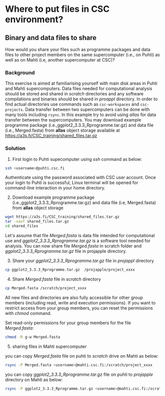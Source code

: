 # Where to put files in CSC environment?

## Binary and data files to share

How would you share your files such as programme packages and data files to other project members on the same supercomputer (i.e., on Puhti) as well as on Mahti (i.e, another supercomputer at CSC)?

###  Background

This exercise is aimed at familiarising yourself with main disk areas in Puhti and Mahti supercomputers. Data files needed for computational analysis should be stored and shared in *scratch* directories and any software compilations and binaries should be shared in *proappl* directory. In order to find actual directories use commands such as `csc-workspaces` and `csc-projects`. Data transfer between two supercomputers can be done with many tools including `rsync`. In this example try to avoid using *allas* for data transfer between the supercomputers. You may download example programme package (i.e.,ggplot2_3.3.3_Rprogramme.tar.gz) and data file (i.e., Merged.fasta) from **allas** object storage available at https://a3s.fi/CSC_training/shared_files.tar.gz

### Solution

1. First login to Puhti supecomputer using *ssh* command as below:

```bash
ssh <username>@puhti.csc.fi
```
Authenticate using the password associated with CSC user account. Once your login to Puhti is successful, Linux terminal will be opened for command-line interaction in your home directory. 

2. Download example programme package (i.e.,ggplot2_3.3.3_Rprogramme.tar.gz) and data file (i.e, Merged.fasta) from **allas** object storage

```bash
wget https://a3s.fi/CSC_training/shared_files.tar.gz
tar -xavf shared_files.tar.gz
cd shared_files
```

Let's assume that file *Merged.fasta* is data file intended for computational use and *ggplot2_3.3.3_Rprogramme.tar.gz* is a software tool needed for analysis.  You can now share file *Merged.fasta* in scratch folder and *ggplot2_3.3.3_Rprogramme.tar.gz* file in projapple directory.


3. Share your *ggplot2_3.3.3_Rprogramme.tar.gz* file in *projappl* directory

```bash
cp ggplot2_3.3.3_Rprogramme.tar.gz  /projapple/project_xxxx
````

4. Share *Merged.fasta* file in *scratch* directory
```bash
cp Merged.fasta /scratch/project_xxxx
```
All new files and directories are also fully accessible for other group members (including read, write and execution permissions). If you want to restrict access from your group members, you can reset the permissions with *chmod* command.

Set read-only permissions for your group members for the file *Merged.fasta*:

```bash
chmod -R g-w Merged.fasta
```
5. sharing files in Mahti supercomputer

you can copy *Merged.fasta* file on puhti to *scratch* drive on Mahti as below:

```bash
rsync -P Merged.fasta <username>@mahti.csc.fi:/scratch/project_xxxx
```
you can copy *ggplot2_3.3.3_Rprogramme.tar.gz* file on puhti to *projapple* directory on Mahti as below:

```bash
rsync -P ggplot2_3.3.3_Rprogramme.tar.gz <username>@mahti.csc.fi:/scratch/project_xxxx
```

